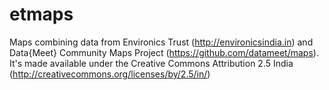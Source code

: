 # etmaps
Maps combining data from Environics Trust (http://environicsindia.in) and  Data{Meet} Community Maps Project (https://github.com/datameet/maps). 
It's made available under the Creative Commons Attribution 2.5 India (http://creativecommons.org/licenses/by/2.5/in/)
